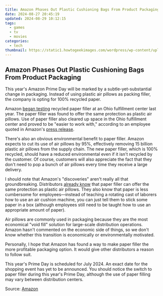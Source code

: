 ```yaml
---
title: Amazon Phases Out Plastic Cushioning Bags From Product Packaging
date: 2024-08-27 20:45:19
updated: 2024-08-29 10:12:15
tags:
  - games
  - tv
  - movies
categories:
  - tech
thumbnail: https://static1.howtogeekimages.com/wordpress/wp-content/uploads/2024/06/53008718875_d475eceb04_o.jpg
---
```


## Amazon Phases Out Plastic Cushioning Bags From Product Packaging

This year's Amazon Prime Day will be marked by a subtle-yet-substantial change in packaging. Instead of using plastic air pillows as packing filler, the company is opting for 100% recycled paper.

 Amazon [began testing](https://www.aboutamazon.com/news/sustainability/amazon-fulfillment-center-eliminates-plastic-packaging) recycled paper filler at an Ohio fulfillment center last year. The paper filler was found to offer the same protection as plastic air pillows. Use of paper filler also cleared up space in the Ohio fulfillment center and proved to be "easier to work with," according to an employee quoted in Amazon's [press release](https://www.aboutamazon.com/news/sustainability/amazon-replaces-plastic-air-pillows-in-packaging-north-america-us).

 There's also an obvious environmental benefit to paper filler. Amazon expects to cut its use of air pillows by 95%, effectively removing 15 billion plastic air pillows from the supply chain. The new paper filler, which is 100% recycled, should have a reduced environmental even if it isn't recycled by the customer. Of course, customers will also appreciate the fact that they don't need to pop a bunch of air pillows every time they receive a large delivery.

 I should note that Amazon's "discoveries" aren't really all that groundbreaking. Distributors [already know](https://www.sarkina.com/roller/ipsblog/entry/paper-void-fill-vs-air) that paper filler can offer the same protection as plastic air pillows. They also know that paper is less cumbersome for employees—instead of teaching a rotating cast of laborers how to use an air cushion machine, you can just tell them to stick some paper in a box (although employees still need to be taught how to use an appropriate amount of paper).

 Air pillows are commonly used in packaging because they are the most economical "void fill" solution for large-scale distribution operations. Amazon hasn't commented on the economic side of things, so we don't know whether this transition is economically or environmentally motivated.

 Personally, I hope that Amazon has found a way to make paper filler the more profitable packaging option. It would give other distributors a reason to follow suit.

 This year's Prime Day is scheduled for July 2024\. An exact date for the shopping event has yet to be announced. You should notice the switch to paper filler during this year's Prime Day, although the use of paper filling may vary between distribution centers.

 Source: [Amazon](https://www.aboutamazon.com/news/sustainability/amazon-replaces-plastic-air-pillows-in-packaging-north-america-us)

<ins class="adsbygoogle"
     style="display:block"
     data-ad-format="autorelaxed"
     data-ad-client="ca-pub-7571918770474297"
     data-ad-slot="1223367746"></ins>



<ins class="adsbygoogle"
     style="display:block"
     data-ad-client="ca-pub-7571918770474297"
     data-ad-slot="8358498916"
     data-ad-format="auto"
     data-full-width-responsive="true"></ins>
